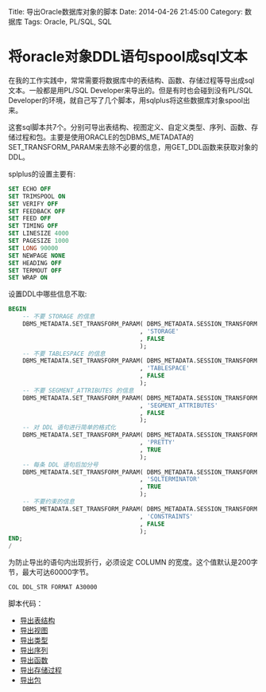 Title: 导出Oracle数据库对象的脚本
Date: 2014-04-26 21:45:00
Category: 数据库
Tags: Oracle, PL/SQL, SQL


# 将oracle对象DDL语句spool成sql文本

在我的工作实践中，常常需要将数据库中的表结构、函数、存储过程等导出成sql文本。一般都是用PL/SQL Developer来导出的。但是有时也会碰到没有PL/SQL Developer的环境，就自己写了几个脚本，用sqlplus将这些数据库对象spool出来。


<!-- PELICAN_END_SUMMARY -->


这套sql脚本共7个。分别可导出表结构、视图定义、自定义类型、序列、函数、存储过程和包。主要是使用ORACLE的包DBMS_METADATA的SET_TRANSFORM_PARAM来去除不必要的信息，用GET_DDL函数来获取对象的DDL。

splplus的设置主要有:

```sql
SET ECHO OFF
SET TRIMSPOOL ON
SET VERIFY OFF
SET FEEDBACK OFF
SET FEED OFF
SET TIMING OFF
SET LINESIZE 4000
SET PAGESIZE 1000
SET LONG 90000
SET NEWPAGE NONE
SET HEADING OFF
SET TERMOUT OFF
SET WRAP ON
```

设置DDL中哪些信息不取:

```sql
BEGIN 
    -- 不要 STORAGE 的信息
    DBMS_METADATA.SET_TRANSFORM_PARAM( DBMS_METADATA.SESSION_TRANSFORM
                                     , 'STORAGE'
                                     , FALSE
                                     );
    -- 不要 TABLESPACE 的信息
    DBMS_METADATA.SET_TRANSFORM_PARAM( DBMS_METADATA.SESSION_TRANSFORM
                                     , 'TABLESPACE'
                                     , FALSE
                                     );
    -- 不要 SEGMENT_ATTRIBUTES 的信息
    DBMS_METADATA.SET_TRANSFORM_PARAM( DBMS_METADATA.SESSION_TRANSFORM
                                     , 'SEGMENT_ATTRIBUTES'
                                     , FALSE
                                     );
    -- 对 DDL 语句进行简单的格式化
    DBMS_METADATA.SET_TRANSFORM_PARAM( DBMS_METADATA.SESSION_TRANSFORM
                                     , 'PRETTY'
                                     , TRUE
                                     );  
    -- 每条 DDL 语句后加分号
    DBMS_METADATA.SET_TRANSFORM_PARAM( DBMS_METADATA.SESSION_TRANSFORM
                                     , 'SQLTERMINATOR'
                                     , TRUE
                                     );
    -- 不要约束的信息
    DBMS_METADATA.SET_TRANSFORM_PARAM( DBMS_METADATA.SESSION_TRANSFORM
                                     , 'CONSTRAINTS'
                                     , FALSE
                                     );
END;
/
```

为防止导出的语句内出现折行，必须设定 COLUMN 的宽度。这个值默认是200字节，最大可达60000字节。

```sql
COL DDL_STR FORMAT A30000
```

脚本代码：

- [导出表结构](https://github.com/paxinla/orasql/blob/master/ExportDDL4Table.sql)
- [导出视图](https://github.com/paxinla/orasql/blob/master/ExportDDL4View.sql)
- [导出类型](https://github.com/paxinla/orasql/blob/master/ExportDDL4Type.sql)
- [导出序列](https://github.com/paxinla/orasql/blob/master/ExportDDL4Sequence.sql)
- [导出函数](https://github.com/paxinla/orasql/blob/master/ExportDDL4Function.sql)
- [导出存储过程](https://github.com/paxinla/orasql/blob/master/ExportDDL4Procedure.sql)
- [导出包](https://github.com/paxinla/orasql/blob/master/ExportDDL4Package.sql)


